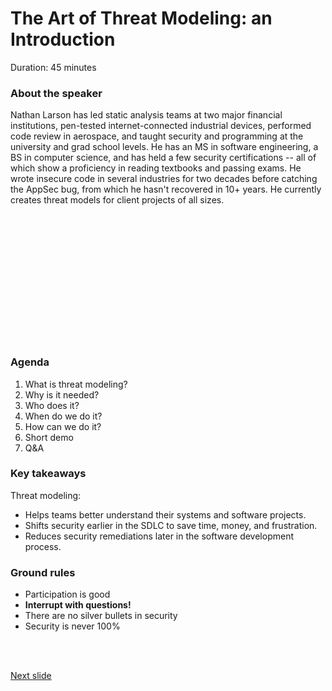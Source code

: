 # The Art of Threat Modeling: an Introduction
Duration: 45 minutes

### About the speaker

Nathan Larson has led static analysis teams at two major financial institutions, pen-tested internet-connected industrial devices, performed code review in aerospace, and taught security and programming at the university and grad school levels. He has an MS in software engineering, a BS in computer science, and has held a few security certifications -- all of which show a proficiency in reading textbooks and passing exams. He wrote insecure code in several industries for two decades before catching the AppSec bug, from which he hasn't recovered in 10+ years. He currently creates threat models for client projects of all sizes.

<br /><br /><br /><br /><br /><br /><br /><br /><br /><br /><br /><br />

### Agenda

1. What is threat modeling?
1. Why is it needed?
1. Who does it?
1. When do we do it?
1. How can we do it?
1. Short demo
1. Q&A

### Key takeaways
Threat modeling:
* Helps teams better understand their systems and software projects.
* Shifts security earlier in the SDLC to save time, money, and frustration.
* Reduces security remediations later in the software development process.

### Ground rules
* Participation is good
* **Interrupt with questions!**
* There are no silver bullets in security
* Security is never 100%

<br /><br />

[Next slide](talk_threat_model_what.md)

